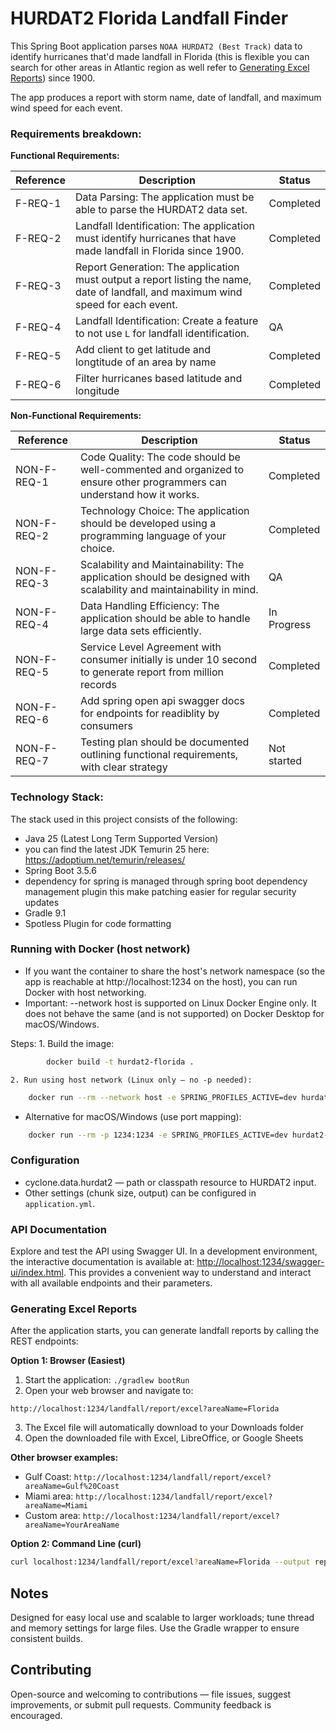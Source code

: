 HURDAT2 Florida Landfall Finder
===============================

This Spring Boot application parses `NOAA HURDAT2 (Best Track)` data to identify hurricanes that'd made landfall in Florida (this is flexible you can search for other areas in Atlantic region as well refer to [Generating Excel Reports](#Generating-Excel-Reports))
since 1900.

The app produces a report with storm name, date of landfall, and maximum wind speed for each event.


### Requirements breakdown:

**Functional Requirements:**

| Reference | Description                                                                                                                        | Status    |
|-----------|------------------------------------------------------------------------------------------------------------------------------------|-----------|
| F-REQ-1   | Data Parsing: The application must be able to parse the HURDAT2 data set.                                                          | Completed |
| F-REQ-2   | Landfall Identification: The application must identify hurricanes that have made landfall in Florida since 1900.                   | Completed |
| F-REQ-3   | Report Generation: The application must output a report listing the name, date of landfall, and maximum wind speed for each event. | Completed |
| F-REQ-4   | Landfall Identification: Create a feature to not use `L` for landfall identification.                                              | QA        |
| F-REQ-5   | Add client to get latitude and longtitude of an area by name                                                                       | Completed |
| F-REQ-6   | Filter hurricanes based latitude and longitude                                                                                     | Completed |

**Non-Functional Requirements:**

| Reference   | Description                                                                                                            | Status      |
|-------------|------------------------------------------------------------------------------------------------------------------------|-------------|
| NON-F-REQ-1 | Code Quality: The code should be well-commented and organized to ensure other programmers can understand how it works. | Completed   |
| NON-F-REQ-2 | Technology Choice: The application should be developed using a programming language of your choice.                    | Completed   |
| NON-F-REQ-3 | Scalability and Maintainability: The application should be designed with scalability and maintainability in mind.      | QA          |
| NON-F-REQ-4 | Data Handling Efficiency: The application should be able to handle large data sets efficiently.                        | In Progress |
| NON-F-REQ-5 | Service Level Agreement with consumer initially is under 10 second to generate report from million records             | Completed   |
| NON-F-REQ-6 | Add spring open api swagger docs for endpoints for readiblity by consumers | Completed   |
| NON-F-REQ-7 | Testing plan should be documented outlining functional requirements, with clear strategy                                           | Not started |

### Technology Stack:
The stack used in this project consists of the following:
- Java 25 (Latest Long Term Supported Version)
- you can find the latest JDK Temurin 25 here: https://adoptium.net/temurin/releases/
- Spring Boot 3.5.6
- dependency for spring is managed through spring boot dependency management plugin this make patching easier for regular security updates
- Gradle 9.1
- Spotless Plugin for code formatting

### Running with Docker (host network)
- If you want the container to share the host's network namespace (so the app is reachable at http://localhost:1234 on the host), you can run Docker with host networking.
- Important: --network host is supported on Linux Docker Engine only. It does not behave the same (and is not supported) on Docker Desktop for macOS/Windows.

Steps:
	1. Build the image:
```bash
		docker build -t hurdat2-florida .
```
	2. Run using host network (Linux only — no -p needed):
```bash
	docker run --rm --network host -e SPRING_PROFILES_ACTIVE=dev hurdat2-florida
```

- Alternative for macOS/Windows (use port mapping):
```bash
	docker run --rm -p 1234:1234 -e SPRING_PROFILES_ACTIVE=dev hurdat2-florida
```


### Configuration

- cyclone.data.hurdat2 — path or classpath resource to HURDAT2 input.
- Other settings (chunk size, output) can be configured in `application.yml`.

### API Documentation

Explore and test the API using Swagger UI. In a development environment, the interactive documentation is available at: [http://localhost:1234/swagger-ui/index.html](http://localhost:1234/swagger-ui/index.html). This provides a convenient way to understand and interact with all available endpoints and their parameters.



### Generating Excel Reports

After the application starts, you can generate landfall reports by calling the REST endpoints:

**Option 1: Browser (Easiest)**
1. Start the application: `./gradlew bootRun`
2. Open your web browser and navigate to:
```
http://localhost:1234/landfall/report/excel?areaName=Florida
```
3. The Excel file will automatically download to your Downloads folder
4. Open the downloaded file with Excel, LibreOffice, or Google Sheets

**Other browser examples:**
- Gulf Coast: `http://localhost:1234/landfall/report/excel?areaName=Gulf%20Coast`
- Miami area: `http://localhost:1234/landfall/report/excel?areaName=Miami`
- Custom area: `http://localhost:1234/landfall/report/excel?areaName=YourAreaName`

**Option 2: Command Line (curl)**
```bash
curl localhost:1234/landfall/report/excel?areaName=Florida --output report.xls
```
Notes
-----
Designed for easy local use and scalable to larger workloads; tune thread and memory settings for large files. Use the Gradle wrapper to ensure consistent builds.

Contributing
------------
Open-source and welcoming to contributions — file issues, suggest improvements, or submit pull requests. Community feedback is encouraged.

